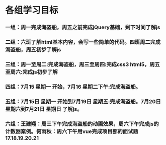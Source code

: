 # 各组学习目标

### 一组：周一完成海盗船，周五之前完成jQuery基础，剩下时间了解js
### 二组：六班了解html基本内容，会写一些简单的代码。四班周二完成海盗船，周五初步了解js
### 三组：周一至周二:完成海盗船，周三至周四:完成css3 html5，周五至周六:完成js初步了解
### 四组：7月15 星期一 开始，7月16 星期二下午:完成海盗船。
### 五组：7月15日 星期一 开始到7月19日 星期五:完成海盗船。7月20日星期六到7月21日 星期日 了解js。
### 六组：王建翔：周三下午完成海盗船的动画效果，周六下午完成js的计数器案例。何雨秋：周六下午用vue完成项目部的面试题17.18.19.20.21